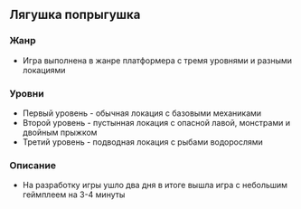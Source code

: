 ## Лягушка попрыгушка
### Жанр
* Игра выполнена в жанре платформера с тремя уровнями и разными локациями
### Уровни
* Первый уровень - обычная локация с базовыми механиками
* Второй уровень - пустынная локация с опасной лавой, монстрами и двойным прыжком
* Третий уровень - подводная локация с рыбами водорослями
### Описание
* На разработку игры ушло два дня в итоге вышла игра с небольшим геймплеем на 3-4 минуты
